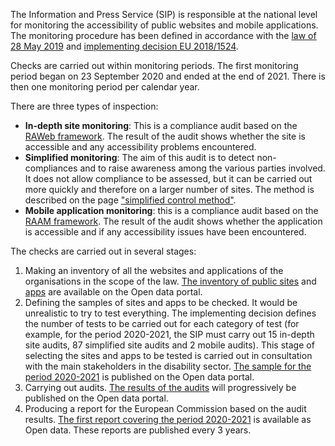 The Information and Press Service (SIP) is responsible at the national level for monitoring the accessibility of public websites and mobile applications. The monitoring procedure has been defined in accordance with the [law of 28 May 2019](http://legilux.public.lu/eli/etat/leg/loi/2019/05/28/a373/jo) and [implementing decision EU 2018/1524](https://eur-lex.europa.eu/legal-content/FR/TXT/?uri=CELEX%3A32018D1524). 

Checks are carried out within monitoring periods. The first monitoring period began on 23 September 2020 and ended at the end of 2021. There is then one monitoring period per calendar year.

There are three types of inspection: 

- **In-depth site monitoring**: This is a compliance audit based on the [RAWeb framework](../raweb1/index.html). The result of the audit shows whether the site is accessible and any accessibility problems encountered.
- **Simplified monitoring**: The aim of this audit is to detect non-compliances and to raise awareness among the various parties involved. It does not allow compliance to be assessed, but it can be carried out more quickly and therefore on a larger number of sites. The method is described on the page ["simplified control method"](./controle-simplifie.html).
- **Mobile application monitoring**: this is a compliance audit based on the [RAAM framework](../raam1/index.html). The result of the audit shows whether the application is accessible and if any accessibility issues have been encountered.

The checks are carried out in several stages:

1. Making an inventory of all the websites and applications of the organisations in the scope of the law. [The inventory of public sites](https://data.public.lu/en/datasets/inventaire-des-sites-publics/) and [apps](https://data.public.lu/en/datasets/inventaire-des-applications-mobiles-publiques/) are available on the Open data portal.
2. Defining the samples of sites and apps to be checked. It would be unrealistic to try to test everything. The implementing decision defines the number of tests to be carried out for each category of test (for example, for the period 2020-2021, the SIP must carry out 15 in-depth site audits, 87 simplified site audits and 2 mobile audits). This stage of selecting the sites and apps to be tested is carried out in consultation with the main stakeholders in the disability sector. [The sample for the period 2020-2021](https://data.public.lu/en/datasets/echantillon-pour-le-controle-de-laccessibilite-numerique-2020-2021/) is published on the Open data portal.
3. Carrying out audits. [The results of the audits](https://data.public.lu/en/datasets/audits-complets-de-laccessibilite-numerique/) will progressively be published on the Open data portal.
4. Producing a report for the European Commission based on the audit results. [The first report covering the period 2020-2021](https://data.public.lu/en/datasets/digital-accessibility-monitoring-report-2020-2021/) is available as Open data. These reports are published every 3 years.


